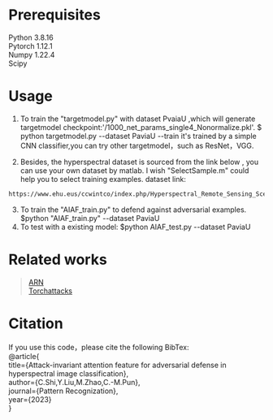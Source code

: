 # Prerequisites
Python 3.8.16<br>
Pytorch 1.12.1<br>
Numpy 1.22.4<br>
Scipy

# Usage
1. To train the "targetmodel.py" with dataset PvaiaU ,which will generate targetmodel checkpoint:'/1000_net_params_single4_Nonormalize.pkl'.
                      $ python targetmodel.py --dataset PaviaU --train
  it's trained by a simple CNN classifier,you can try other targetmodel，such as ResNet，VGG.
  
2. Besides, the hyperspectral dataset is sourced from the link below , you can use your own dataset by matlab. I wish "SelectSample.m" could help you to select training examples. dataset link:
```asp
https://www.ehu.eus/ccwintco/index.php/Hyperspectral_Remote_Sensing_Scenes
```

3. To train the "AIAF_train.py" to defend against adversarial examples.
                          $python "AIAF_train.py" --dataset PaviaU
4. To test with a existing model:
                          $python AIAF_test.py --dataset PaviaU
						  
# Related works
>[ ARN](https://github.com/dwDavidxd/ARN " ARN")<br>
[ Torchattacks](https://github.com/Harry24k/adversarial-attacks-pytorch "> Torchattacks")

# Citation
If you use this code，please cite the following BibTex:<br>
@article{ <br>
  title={Attack-invariant attention feature for adversarial defense in hyperspectral image classification},<br>
  author={C.Shi,Y.Liu,M.Zhao,C.-M.Pun},<br>
  journal={Pattern Recognization},<br>
  year={2023}<br>
}

